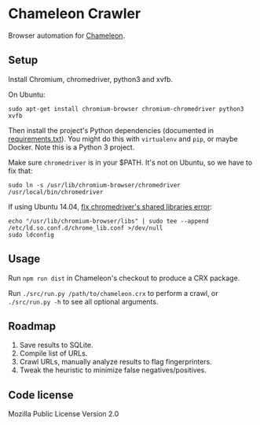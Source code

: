 # Chameleon Crawler

Browser automation for [Chameleon](https://github.com/ghostwords/chameleon).


## Setup

Install Chromium, chromedriver, python3 and xvfb.

On Ubuntu:
```
sudo apt-get install chromium-browser chromium-chromedriver python3 xvfb
```

Then install the project's Python dependencies (documented in [requirements.txt](requirements.txt)). You might do this with `virtualenv` and `pip`, or maybe Docker. Note this is a Python 3 project.

Make sure `chromedriver` is in your $PATH. It's not on Ubuntu, so we have to fix that:
```
sudo ln -s /usr/lib/chromium-browser/chromedriver /usr/local/bin/chromedriver
```

If using Ubuntu 14.04, [fix chromedriver's shared libraries error](http://stackoverflow.com/questions/25695299/chromedriver-on-ubuntu-14-04-error-while-loading-shared-libraries-libui-base):
```
echo "/usr/lib/chromium-browser/libs" | sudo tee --append /etc/ld.so.conf.d/chrome_lib.conf >/dev/null
sudo ldconfig
```


## Usage

Run `npm run dist` in Chameleon's checkout to produce a CRX package.

Run `./src/run.py /path/to/chameleon.crx` to perform a crawl, or `./src/run.py -h` to see all optional arguments.


## Roadmap

1. Save results to SQLite.
2. Compile list of URLs.
3. Crawl URLs, manually analyze results to flag fingerprinters.
4. Tweak the heuristic to minimize false negatives/positives.


## Code license

Mozilla Public License Version 2.0
